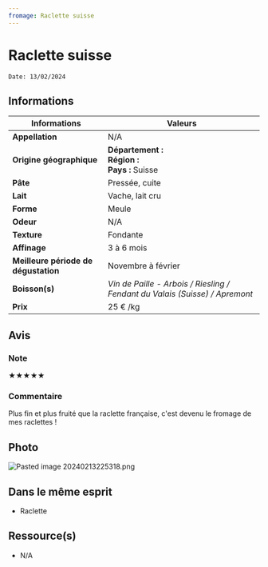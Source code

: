 ```yaml
---
fromage: Raclette suisse
---
```


# Raclette suisse
```
Date: 13/02/2024
```
## Informations

| Informations | Valeurs |
| ---- | ---- |
| **Appellation** | N/A |
| **Origine géographique** | **Département :** <br>**Région :** <br>**Pays :** Suisse   |
| **Pâte** | Pressée, cuite |
| **Lait** | Vache, lait cru |
| **Forme** | Meule |
| **Odeur** | N/A |
| **Texture** | Fondante |
| **Affinage** | 3 à 6 mois |
| **Meilleure période de dégustation** | Novembre à février |
| **Boisson(s)** | *Vin de Paille - Arbois / Riesling / Fendant du Valais (Suisse) / Apremont* |
| **Prix** | 25 € /kg |

## Avis
### Note
★★★★★
### Commentaire
Plus fin et plus fruité que la raclette française, c'est devenu le fromage de mes raclettes !

## Photo
![Pasted image 20240213225318.png](./M%C3%A9dias/Pasted%20image%2020240213225318.png)

## Dans le même esprit
* Raclette

## Ressource(s)
* N/A